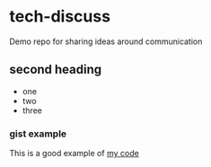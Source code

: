 # tech-discuss
Demo repo for sharing ideas around communication


## second heading

* one
* two
* three

### gist example
This is a good example of [my code](https://gist.github.com/Kautharr/b5c82cbb51fb0bb4e86a5e3c700e77a2s)
